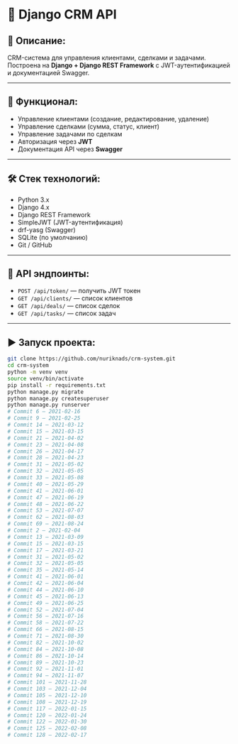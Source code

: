# 🏢 Django CRM API

## 📌 Описание:
CRM-система для управления клиентами, сделками и задачами. Построена на **Django + Django REST Framework** с JWT-аутентификацией и документацией Swagger.

---

## 🚀 Функционал:
- Управление клиентами (создание, редактирование, удаление)
- Управление сделками (сумма, статус, клиент)
- Управление задачами по сделкам
- Авторизация через **JWT**
- Документация API через **Swagger**

---

## 🛠 Стек технологий:
- Python 3.x
- Django 4.x
- Django REST Framework
- SimpleJWT (JWT-аутентификация)
- drf-yasg (Swagger)
- SQLite (по умолчанию)
- Git / GitHub

---

## 🔗 API эндпоинты:
- `POST /api/token/` — получить JWT токен
- `GET /api/clients/` — список клиентов
- `GET /api/deals/` — список сделок
- `GET /api/tasks/` — список задач

---

## ▶ Запуск проекта:
```bash
git clone https://github.com/nuriknads/crm-system.git
cd crm-system
python -m venv venv
source venv/bin/activate  
pip install -r requirements.txt
python manage.py migrate
python manage.py createsuperuser
python manage.py runserver
# Commit 6 — 2021-02-16
# Commit 9 — 2021-02-25
# Commit 14 — 2021-03-12
# Commit 15 — 2021-03-15
# Commit 21 — 2021-04-02
# Commit 23 — 2021-04-08
# Commit 26 — 2021-04-17
# Commit 28 — 2021-04-23
# Commit 31 — 2021-05-02
# Commit 32 — 2021-05-05
# Commit 33 — 2021-05-08
# Commit 40 — 2021-05-29
# Commit 41 — 2021-06-01
# Commit 47 — 2021-06-19
# Commit 48 — 2021-06-22
# Commit 53 — 2021-07-07
# Commit 62 — 2021-08-03
# Commit 69 — 2021-08-24
# Commit 2 — 2021-02-04
# Commit 13 — 2021-03-09
# Commit 15 — 2021-03-15
# Commit 17 — 2021-03-21
# Commit 31 — 2021-05-02
# Commit 32 — 2021-05-05
# Commit 35 — 2021-05-14
# Commit 41 — 2021-06-01
# Commit 42 — 2021-06-04
# Commit 44 — 2021-06-10
# Commit 45 — 2021-06-13
# Commit 49 — 2021-06-25
# Commit 52 — 2021-07-04
# Commit 56 — 2021-07-16
# Commit 58 — 2021-07-22
# Commit 66 — 2021-08-15
# Commit 71 — 2021-08-30
# Commit 82 — 2021-10-02
# Commit 84 — 2021-10-08
# Commit 86 — 2021-10-14
# Commit 89 — 2021-10-23
# Commit 92 — 2021-11-01
# Commit 94 — 2021-11-07
# Commit 101 — 2021-11-28
# Commit 103 — 2021-12-04
# Commit 105 — 2021-12-10
# Commit 108 — 2021-12-19
# Commit 117 — 2022-01-15
# Commit 120 — 2022-01-24
# Commit 122 — 2022-01-30
# Commit 125 — 2022-02-08
# Commit 128 — 2022-02-17
